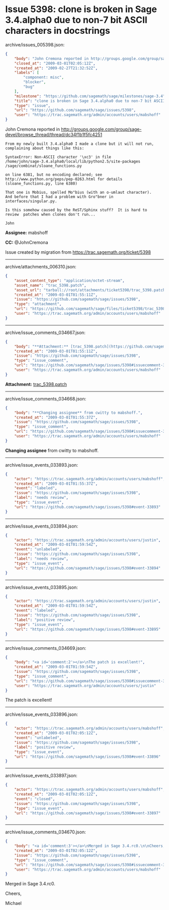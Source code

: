 # Issue 5398: clone is broken in Sage 3.4.alpha0 due to non-7 bit ASCII characters in docstrings

archive/issues_005398.json:
```json
{
    "body": "John Cremona reported in http://groups.google.com/group/sage-devel/browse_thread/thread/dc34f1b1f5fc4251\n\n```\nFrom my newly built 3.4.alpha0 I made a clone but it will not run, \ncomplaining about things like this: \n\nSyntaxError: Non-ASCII character '\\xc3' in file \n/home/john/sage-3.4.alpha0/local/lib/python2.5/site-packages\n/sage/combinat/sloane_functions.py \n\non line 6381, but no encoding declared; see \nhttp://www.python.org/peps/pep-0263.html for details \n(sloane_functions.py, line 6380) \n\nThat one is Mobius, spelled Mo\"bius (with an o-umlaut character). \nAnd before that I had a problem with Gro\"bner in interfaces/singular.py.\n \nIs this somehow caused by the ReST/Sphinx stuff?  It is hard to \nreview  patches when clones don't run... \n\nJohn \n```\n\n**Assignee:** mabshoff\n\n**CC:**  @JohnCremona\n\nIssue created by migration from https://trac.sagemath.org/ticket/5398\n\n",
    "closed_at": "2009-03-01T02:05:12Z",
    "created_at": "2009-02-27T21:32:52Z",
    "labels": [
        "component: misc",
        "blocker",
        "bug"
    ],
    "milestone": "https://github.com/sagemath/sage/milestones/sage-3.4",
    "title": "clone is broken in Sage 3.4.alpha0 due to non-7 bit ASCII characters in docstrings",
    "type": "issue",
    "url": "https://github.com/sagemath/sage/issues/5398",
    "user": "https://trac.sagemath.org/admin/accounts/users/mabshoff"
}
```
John Cremona reported in http://groups.google.com/group/sage-devel/browse_thread/thread/dc34f1b1f5fc4251

```
From my newly built 3.4.alpha0 I made a clone but it will not run, 
complaining about things like this: 

SyntaxError: Non-ASCII character '\xc3' in file 
/home/john/sage-3.4.alpha0/local/lib/python2.5/site-packages
/sage/combinat/sloane_functions.py 

on line 6381, but no encoding declared; see 
http://www.python.org/peps/pep-0263.html for details 
(sloane_functions.py, line 6380) 

That one is Mobius, spelled Mo"bius (with an o-umlaut character). 
And before that I had a problem with Gro"bner in interfaces/singular.py.
 
Is this somehow caused by the ReST/Sphinx stuff?  It is hard to 
review  patches when clones don't run... 

John 
```

**Assignee:** mabshoff

**CC:**  @JohnCremona

Issue created by migration from https://trac.sagemath.org/ticket/5398





---

archive/attachments_006310.json:
```json
{
    "asset_content_type": "application/octet-stream",
    "asset_name": "trac_5398.patch",
    "asset_url": "tarball://root/attachments/ticket5398/trac_5398.patch",
    "created_at": "2009-03-01T01:55:11Z",
    "issue": "https://github.com/sagemath/sage/issues/5398",
    "type": "attachment",
    "url": "https://github.com/sagemath/sage/files/ticket5398/trac_5398.patch",
    "user": "https://trac.sagemath.org/admin/accounts/users/mabshoff"
}
```



---

archive/issue_comments_034667.json:
```json
{
    "body": "**Attachment:** [trac_5398.patch](https://github.com/sagemath/sage/files/ticket5398/trac_5398.patch)",
    "created_at": "2009-03-01T01:55:11Z",
    "issue": "https://github.com/sagemath/sage/issues/5398",
    "type": "issue_comment",
    "url": "https://github.com/sagemath/sage/issues/5398#issuecomment-34667",
    "user": "https://trac.sagemath.org/admin/accounts/users/mabshoff"
}
```

**Attachment:** [trac_5398.patch](https://github.com/sagemath/sage/files/ticket5398/trac_5398.patch)



---

archive/issue_comments_034668.json:
```json
{
    "body": "**Changing assignee** from cwitty to mabshoff.",
    "created_at": "2009-03-01T01:55:37Z",
    "issue": "https://github.com/sagemath/sage/issues/5398",
    "type": "issue_comment",
    "url": "https://github.com/sagemath/sage/issues/5398#issuecomment-34668",
    "user": "https://trac.sagemath.org/admin/accounts/users/mabshoff"
}
```

**Changing assignee** from cwitty to mabshoff.



---

archive/issue_events_033893.json:
```json
{
    "actor": "https://trac.sagemath.org/admin/accounts/users/mabshoff",
    "created_at": "2009-03-01T01:55:37Z",
    "event": "labeled",
    "issue": "https://github.com/sagemath/sage/issues/5398",
    "label": "needs review",
    "type": "issue_event",
    "url": "https://github.com/sagemath/sage/issues/5398#event-33893"
}
```



---

archive/issue_events_033894.json:
```json
{
    "actor": "https://trac.sagemath.org/admin/accounts/users/justin",
    "created_at": "2009-03-01T01:59:54Z",
    "event": "unlabeled",
    "issue": "https://github.com/sagemath/sage/issues/5398",
    "label": "needs review",
    "type": "issue_event",
    "url": "https://github.com/sagemath/sage/issues/5398#event-33894"
}
```



---

archive/issue_events_033895.json:
```json
{
    "actor": "https://trac.sagemath.org/admin/accounts/users/justin",
    "created_at": "2009-03-01T01:59:54Z",
    "event": "labeled",
    "issue": "https://github.com/sagemath/sage/issues/5398",
    "label": "positive review",
    "type": "issue_event",
    "url": "https://github.com/sagemath/sage/issues/5398#event-33895"
}
```



---

archive/issue_comments_034669.json:
```json
{
    "body": "<a id='comment:2'></a>\nThe patch is excellent!",
    "created_at": "2009-03-01T01:59:54Z",
    "issue": "https://github.com/sagemath/sage/issues/5398",
    "type": "issue_comment",
    "url": "https://github.com/sagemath/sage/issues/5398#issuecomment-34669",
    "user": "https://trac.sagemath.org/admin/accounts/users/justin"
}
```

<a id='comment:2'></a>
The patch is excellent!



---

archive/issue_events_033896.json:
```json
{
    "actor": "https://trac.sagemath.org/admin/accounts/users/mabshoff",
    "created_at": "2009-03-01T02:05:12Z",
    "event": "unlabeled",
    "issue": "https://github.com/sagemath/sage/issues/5398",
    "label": "positive review",
    "type": "issue_event",
    "url": "https://github.com/sagemath/sage/issues/5398#event-33896"
}
```



---

archive/issue_events_033897.json:
```json
{
    "actor": "https://trac.sagemath.org/admin/accounts/users/mabshoff",
    "created_at": "2009-03-01T02:05:12Z",
    "event": "closed",
    "issue": "https://github.com/sagemath/sage/issues/5398",
    "type": "issue_event",
    "url": "https://github.com/sagemath/sage/issues/5398#event-33897"
}
```



---

archive/issue_comments_034670.json:
```json
{
    "body": "<a id='comment:3'></a>\nMerged in Sage 3.4.rc0.\n\nCheers,\n\nMichael",
    "created_at": "2009-03-01T02:05:12Z",
    "issue": "https://github.com/sagemath/sage/issues/5398",
    "type": "issue_comment",
    "url": "https://github.com/sagemath/sage/issues/5398#issuecomment-34670",
    "user": "https://trac.sagemath.org/admin/accounts/users/mabshoff"
}
```

<a id='comment:3'></a>
Merged in Sage 3.4.rc0.

Cheers,

Michael
